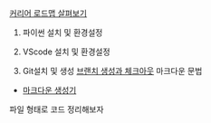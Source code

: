 [커리어 로드맵 살펴보기](https://github.com/kamranahmedse/developer-roadmap)

1. 파이썬 설치 및 환경설정
2. VScode 설치 및 환경설정

3. Git설치 및 생성
[브랜치 생성과 체크아웃](https://mylko72.gitbooks.io/git/content/branch/checkout.html_)
  마크다운 문법
  - [마크다운 생성기](https://qus0in.github.io/paste_profile/)


파일 형태로 코드 정리해보자
  

